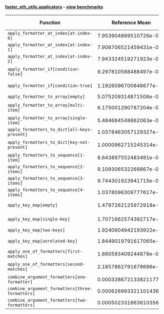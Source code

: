 #### [faster_eth_utils.applicators](https://github.com/BobTheBuidler/faster-eth-utils/blob/master/faster_eth_utils/applicators.py) - [view benchmarks](https://github.com/BobTheBuidler/faster-eth-utils/blob/master/benchmarks/test_applicators_benchmarks.py)

| Function | Reference Mean | Faster Mean | % Change | Speedup (%) | x Faster | Faster |
|----------|---------------|-------------|----------|-------------|----------|--------|
| `apply_formatter_at_index[at-index-0]` | 7.953904869510726e-06 | 8.904211919737948e-06 | -11.95% | -10.67% | 0.89x | ❌ |
| `apply_formatter_at_index[at-index-1]` | 7.908706521459431e-06 | 8.813387214515385e-06 | -11.44% | -10.26% | 0.90x | ❌ |
| `apply_formatter_at_index[at-index-2]` | 7.943324519271923e-06 | 8.873305887769164e-06 | -11.71% | -10.48% | 0.90x | ❌ |
| `apply_formatter_if[condition-false]` | 9.297810588488497e-07 | 1.0368850187036284e-06 | -11.52% | -10.33% | 0.90x | ❌ |
| `apply_formatter_if[condition-true]` | 1.1926096700846677e-06 | 1.4835601903881783e-06 | -24.40% | -19.61% | 0.80x | ❌ |
| `apply_formatter_to_array[empty]` | 5.075209314871506e-06 | 5.254621288234365e-06 | -3.54% | -3.41% | 0.97x | ❌ |
| `apply_formatter_to_array[multi-item]` | 6.175001290787204e-06 | 6.6759149314941395e-06 | -8.11% | -7.50% | 0.92x | ❌ |
| `apply_formatter_to_array[single-item]` | 5.484684548662063e-06 | 5.867628896302571e-06 | -6.98% | -6.53% | 0.93x | ❌ |
| `apply_formatters_to_dict[all-keys-present]` | 1.0378463057129327e-05 | 1.305122460677987e-05 | -25.75% | -20.48% | 0.80x | ❌ |
| `apply_formatters_to_dict[key-not-present]` | 1.0000962715245314e-05 | 1.2431722324459328e-05 | -24.31% | -19.55% | 0.80x | ❌ |
| `apply_formatters_to_sequence[1-item]` | 8.643897552483491e-06 | 5.929710473849774e-06 | 31.40% | 45.77% | 1.46x | ✅ |
| `apply_formatters_to_sequence[2-items]` | 9.109306532269867e-06 | 6.241859785287296e-06 | 31.48% | 45.94% | 1.46x | ✅ |
| `apply_formatters_to_sequence[3-items]` | 9.744301923941715e-06 | 6.700976944553298e-06 | 31.23% | 45.42% | 1.45x | ✅ |
| `apply_formatters_to_sequence[4-items]` | 1.0378096309777617e-05 | 7.147041083639808e-06 | 31.13% | 45.21% | 1.45x | ✅ |
| `apply_key_map[empty]` | 1.4797262125972918e-05 | 1.2018481548499163e-05 | 18.78% | 23.12% | 1.23x | ✅ |
| `apply_key_map[single-key]` | 1.7071662574392717e-05 | 1.4190581818038958e-05 | 16.88% | 20.30% | 1.20x | ✅ |
| `apply_key_map[two-keys]` | 1.9240904942193922e-05 | 1.683858179509819e-05 | 12.49% | 14.27% | 1.14x | ✅ |
| `apply_key_map[unrelated-key]` | 1.8449019791617065e-05 | 1.5997824443282408e-05 | 13.29% | 15.32% | 1.15x | ✅ |
| `apply_one_of_formatters[first-matches]` | 1.660593409244878e-06 | 1.53563510226441e-06 | 7.52% | 8.14% | 1.08x | ✅ |
| `apply_one_of_formatters[second-matches]` | 2.1857862791678686e-06 | 1.8711990340355058e-06 | 14.39% | 16.81% | 1.17x | ✅ |
| `combine_argument_formatters[one-formatter]` | 0.00033867213382117743 | 0.0014284285987372458 | -321.77% | -76.29% | 0.24x | ❌ |
| `combine_argument_formatters[three-formatters]` | 0.0006269933211014361 | 0.001515894985892729 | -141.77% | -58.64% | 0.41x | ❌ |
| `combine_argument_formatters[two-formatters]` | 0.0005023316636103564 | 0.0014071880574873191 | -180.13% | -64.30% | 0.36x | ❌ |
